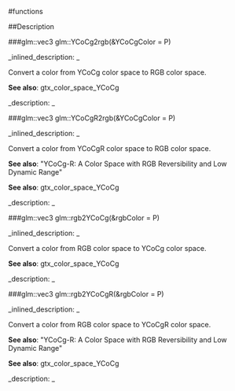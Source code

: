 #functions


<!--
_visible: True_
_advanced: False_
-->

##Description






<!----------------------------------------------------------------------------->

###glm::vec3 glm::YCoCg2rgb(&YCoCgColor = P)

<!--
_syntax: glm::YCoCg2rgb(&YCoCgColor = P)_
_name: glm::YCoCg2rgb_
_returns: glm::vec3_
_returns_description: _
_parameters: const glm::vec3 &YCoCgColor=P_
_version_started: 0.10.0_
_version_deprecated: _
_summary: _
_constant: False_
_static: False_
_visible: True_
_advanced: False_
-->

_inlined_description: _

Convert a color from YCoCg color space to RGB color space.

**See also**: gtx_color_space_YCoCg





_description: _







<!----------------------------------------------------------------------------->

###glm::vec3 glm::YCoCgR2rgb(&YCoCgColor = P)

<!--
_syntax: glm::YCoCgR2rgb(&YCoCgColor = P)_
_name: glm::YCoCgR2rgb_
_returns: glm::vec3_
_returns_description: _
_parameters: const glm::vec3 &YCoCgColor=P_
_version_started: 0.10.0_
_version_deprecated: _
_summary: _
_constant: False_
_static: False_
_visible: True_
_advanced: False_
-->

_inlined_description: _

Convert a color from YCoCgR color space to RGB color space.

**See also**: "YCoCg-R: A Color Space with RGB Reversibility and Low Dynamic Range"

**See also**: gtx_color_space_YCoCg





_description: _







<!----------------------------------------------------------------------------->

###glm::vec3 glm::rgb2YCoCg(&rgbColor = P)

<!--
_syntax: glm::rgb2YCoCg(&rgbColor = P)_
_name: glm::rgb2YCoCg_
_returns: glm::vec3_
_returns_description: _
_parameters: const glm::vec3 &rgbColor=P_
_version_started: 0.10.0_
_version_deprecated: _
_summary: _
_constant: False_
_static: False_
_visible: True_
_advanced: False_
-->

_inlined_description: _

Convert a color from RGB color space to YCoCg color space.

**See also**: gtx_color_space_YCoCg





_description: _







<!----------------------------------------------------------------------------->

###glm::vec3 glm::rgb2YCoCgR(&rgbColor = P)

<!--
_syntax: glm::rgb2YCoCgR(&rgbColor = P)_
_name: glm::rgb2YCoCgR_
_returns: glm::vec3_
_returns_description: _
_parameters: const glm::vec3 &rgbColor=P_
_version_started: 0.10.0_
_version_deprecated: _
_summary: _
_constant: False_
_static: False_
_visible: True_
_advanced: False_
-->

_inlined_description: _

Convert a color from RGB color space to YCoCgR color space.

**See also**: "YCoCg-R: A Color Space with RGB Reversibility and Low Dynamic Range"

**See also**: gtx_color_space_YCoCg





_description: _







<!----------------------------------------------------------------------------->

